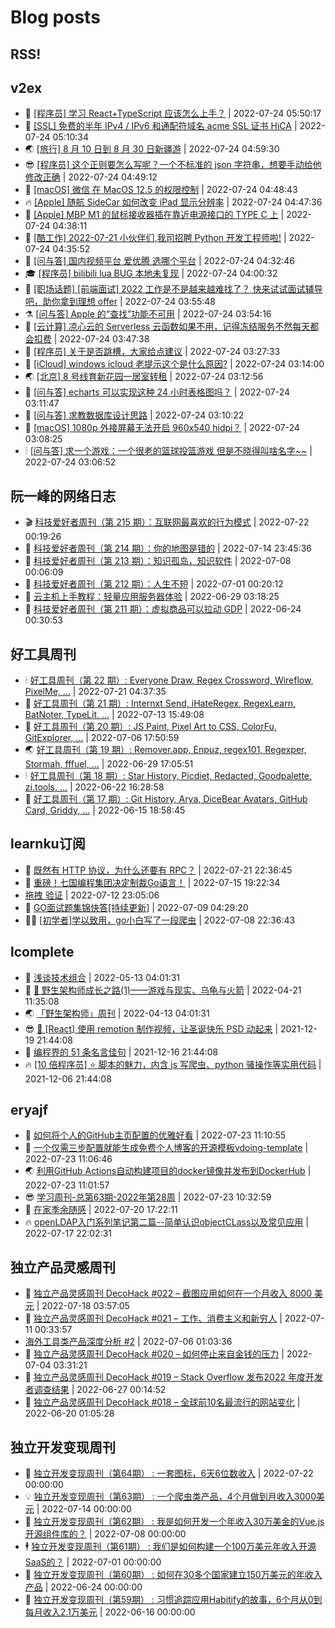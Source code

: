 # Blog posts
## RSS!



## v2ex

<!-- v2ex:START  -->
- 🫶 [[程序员] 学习 React+TypeScript 应该怎么上手？](https://www.v2ex.com/t/868346#reply1) | 2022-07-24 05:50:17 
- 🧰 [[SSL] 免费的半年 IPv4 / IPv6 和通配符域名 acme SSL 证书 HiCA](https://www.v2ex.com/t/868344#reply2) | 2022-07-24 05:10:34 
- 🌏 [[旅行] 8 月 10 日到 8 月 30 日新疆游](https://www.v2ex.com/t/868342#reply7) | 2022-07-24 04:59:30 
- 😎 [[程序员] 这个正则要怎么写呢？一个不标准的 json 字符串，想要手动给他修改正确](https://www.v2ex.com/t/868341#reply0) | 2022-07-24 04:49:12 
- 💂 [[macOS] 微信 在 MacOS 12.5 的权限控制](https://www.v2ex.com/t/868340#reply0) | 2022-07-24 04:48:43 
- 🔥 [[Apple] 随航 SideCar 如何改变 iPad 显示分辨率](https://www.v2ex.com/t/868339#reply1) | 2022-07-24 04:47:36 
- 🦅 [[Apple] MBP M1 的鼠标接收器插在靠近电源接口的 TYPE C 上](https://www.v2ex.com/t/868338#reply2) | 2022-07-24 04:38:11 
- 🙉 [[酷工作] 2022-07-21 小伙伴们,我司招聘 Python 开发工程师啦!](https://www.v2ex.com/t/868337#reply0) | 2022-07-24 04:35:52 
- 💫 [[问与答] 国内视频平台 爱优腾 选哪个平台](https://www.v2ex.com/t/868336#reply9) | 2022-07-24 04:32:46 
- 🎓 [[程序员] bilibili lua BUG 本地未复现](https://www.v2ex.com/t/868332#reply3) | 2022-07-24 04:00:32 
- 🗽 [[职场话题] [前端面试] 2022 工作是不是越来越难找了？ 快来试试面试辅导吧，助你拿到理想 offer](https://www.v2ex.com/t/868331#reply1) | 2022-07-24 03:55:48 
- ⚗️ [[问与答] Apple 的“查找”功能不可用](https://www.v2ex.com/t/868329#reply5) | 2022-07-24 03:54:16 
- 🦍 [[云计算] 凉心云的 Serverless 云函数如果不用，记得冻结服务不然每天都会扣费](https://www.v2ex.com/t/868328#reply5) | 2022-07-24 03:47:38 
- 🤩 [[程序员] 关于是否跳槽，大家给点建议](https://www.v2ex.com/t/868327#reply7) | 2022-07-24 03:27:33 
- 🙉 [[iCloud] windows icloud 老提示这个是什么原因?](https://www.v2ex.com/t/868326#reply1) | 2022-07-24 03:14:00 
- 🌏 [[北京] 8 号线育新花园一居室转租](https://www.v2ex.com/t/868325#reply0) | 2022-07-24 03:12:56 
- 🐘 [[问与答] echarts 可以实现这种 24 小时表格图吗？](https://www.v2ex.com/t/868324#reply0) | 2022-07-24 03:11:47 
- 🧰 [[问与答] 求教数据库设计思路](https://www.v2ex.com/t/868322#reply12) | 2022-07-24 03:10:22 
- 💃 [[macOS] 1080p 外接屏幕无法开启 960x540 hidpi？](https://www.v2ex.com/t/868321#reply4) | 2022-07-24 03:08:25 
- 🕯 [[问与答] 求一个游戏：一个很老的篮球投篮游戏 但是不晓得叫啥名字~~](https://www.v2ex.com/t/868320#reply0) | 2022-07-24 03:06:52 <!-- v2ex:END -->

## 阮一峰的网络日志

<!-- ruanyf:START -->
- 🎬 [科技爱好者周刊（第 215 期）：互联网最喜欢的行为模式](http://www.ruanyifeng.com/blog/2022/07/weekly-issue-215.html) | 2022-07-22 00:19:26 
- 💄 [科技爱好者周刊（第 214 期）：你的地图是错的](http://www.ruanyifeng.com/blog/2022/07/weekly-issue-214.html) | 2022-07-14 23:45:36 
- 🐎 [科技爱好者周刊（第 213 期）：知识孤岛，知识软件](http://www.ruanyifeng.com/blog/2022/07/weekly-issue-213.html) | 2022-07-08 00:06:09 
- 🤔 [科技爱好者周刊（第 212 期）：人生不短](http://www.ruanyifeng.com/blog/2022/07/weekly-issue-212.html) | 2022-07-01 00:20:12 
- 🧠 [云主机上手教程：轻量应用服务器体验](http://www.ruanyifeng.com/blog/2022/06/cloud-server-getting-started-tutorial.html) | 2022-06-29 03:18:25 
- 🎃 [科技爱好者周刊（第 211 期）：虚拟商品可以拉动 GDP](http://www.ruanyifeng.com/blog/2022/06/weekly-issue-211.html) | 2022-06-24 00:30:53 <!-- ruanyf:END -->

## 好工具周刊

<!-- bestxtools:START -->
- 🕯 [好工具周刊（第 22 期）: Everyone Draw, Regex Cross­word, Wireflow, PixelMe, ...](https://discuss-cn.bestxtools.com/d/60/1) | 2022-07-21 04:37:35 
- 🦩 [好工具周刊（第 21 期）: Internxt Send, iHateRegex, RegexLearn, BatNoter, TypeLit, ...](https://discuss-cn.bestxtools.com/d/58/1) | 2022-07-13 15:49:08 
- 🦄 [好工具周刊（第 20 期）: JS Paint, Pixel Art to CSS, ColorFu, GitExplorer, ...](https://discuss-cn.bestxtools.com/d/57/1) | 2022-07-06 17:50:59 
- 🌏 [好工具周刊（第 19 期）: Remover.app, Enpuz, regex101, Regexper, Stormah, fffuel, ...](https://discuss-cn.bestxtools.com/d/56/1) | 2022-06-29 17:05:51 
- 🕯 [好工具周刊（第 18 期）: Star History, Picdiet, Redacted, Goodpalette, zi.tools, ...](https://discuss-cn.bestxtools.com/d/47/1) | 2022-06-22 16:28:58 
- 📝 [好工具周刊（第 17 期）: Git History, Arya, DiceBear Avatars, GitHub Card, Griddy, ...](https://discuss-cn.bestxtools.com/d/43/1) | 2022-06-15 18:58:45 <!-- bestxtools:END -->


## learnku订阅

<!-- learnku:START -->
- 🦅 [既然有 HTTP 协议，为什么还要有 RPC？](https://learnku.com/laravel/t/69972) | 2022-07-21 22:36:45 
- 🦅 [重磅！七国编程集团决定制裁Go语言！](https://learnku.com/articles/69766) | 2022-07-15 19:22:34 
-  [拖拽 验证](https://learnku.com/articles/69652) | 2022-07-12 23:05:06 
- 🌈 [GO面试题集锦快答[持续更新]](https://learnku.com/articles/69250) | 2022-07-09 04:29:20 
- 🧑‍🏫 [[初学者]学以致用，go小白写了一段爬虫](https://learnku.com/go/t/69522) | 2022-07-08 22:36:43 <!-- learnku:END -->



## lcomplete

<!-- lcomplete:START -->
- 🫶 [浅谈技术组合](http://codelc.com/post/essay/%E6%B5%85%E8%B0%88%E6%8A%80%E6%9C%AF%E7%BB%84%E5%90%88/) | 2022-05-13 04:01:31 
- 🧰 [🐒 野生架构师成长之路&lpar;1&rpar;——游戏与现实、乌龟与火箭](http://codelc.com/post/growup/s01/) | 2022-04-21 11:35:08 
- 🌏 [「野生架构师」周刊](http://codelc.com/post/essay/%E9%87%8E%E7%94%9F%E6%9E%B6%E6%9E%84%E5%B8%88%E5%91%A8%E5%88%8A%E4%BB%8B%E7%BB%8D/) | 2022-04-13 04:01:31 
- 😎 [🎄 [React] 使用 remotion 制作视频，让圣诞快乐 PSD 动起来](http://codelc.com/post/dev/js/remotion/) | 2021-12-19 21:44:08 
- 💂 [编程界的 51 条名言佳句](http://codelc.com/post/dev/thinking/quotes/) | 2021-12-16 21:44:08 
- 🔥 [[10 倍程序员] ⭐ 脚本的魅力，内含 js 写爬虫、python 骚操作等实用代码](http://codelc.com/post/dev/10x/script/) | 2021-12-06 21:44:08 <!-- lcomplete:END -->

## eryajf

<!-- eryajf:START -->
- 🫶 [如何将个人的GitHub主页配置的优雅好看](https://wiki.eryajf.net/pages/d195b4/) | 2022-07-23 11:10:55 
- 🧰 [一个仅需三步配置就能生成免费个人博客的开源模板vdoing-template](https://wiki.eryajf.net/pages/48e307/) | 2022-07-23 11:06:46 
- 🌏 [利用GitHub Actions自动构建项目的docker镜像并发布到DockerHub](https://wiki.eryajf.net/pages/5baf0a/) | 2022-07-23 11:01:57 
- 😎 [学习周刊-总第63期-2022年第28周](https://wiki.eryajf.net/pages/d2ea2c/) | 2022-07-23 10:32:59 
- 💂 [在家季余随感](https://wiki.eryajf.net/pages/e36842/) | 2022-07-20 17:22:11 
- 🔥 [openLDAP入门系列笔记第二篇--简单认识objectCLass以及常见应用](https://wiki.eryajf.net/pages/ea10fa/) | 2022-07-17 22:02:31 <!-- eryajf:END -->



## 独立产品灵感周刊

<!-- DecoHack:START -->
- 🦣 [独立产品灵感周刊 DecoHack #022 – 截图应用如何在一个月收入 8000 美元](https://www.decohack.com/Post/774) | 2022-07-18 03:57:05 
- 🤡 [独立产品灵感周刊 DecoHack #021 – 工作、消费主义和新穷人](https://www.decohack.com/Post/753) | 2022-07-11 00:33:57 
-  [海外工具类产品深度分析 #2](https://www.decohack.com/Post/746) | 2022-07-06 01:03:36 
- 🐲 [独立产品灵感周刊 DecoHack #020 – 如何停止来自金钱的压力](https://www.decohack.com/Post/728) | 2022-07-04 03:31:21 
- 🦅 [独立产品灵感周刊 DecoHack #019 – Stack Overflow 发布2022 年度开发者调查结果](https://www.decohack.com/Post/699) | 2022-06-27 00:14:52 
- 🧰 [独立产品灵感周刊 DecoHack #018 – 全球前10名最流行的网站变化](https://www.decohack.com/Post/680) | 2022-06-20 01:05:28 <!-- DecoHack:END -->

## 独立开发变现周刊

<!-- easyindie:START -->
- 💂 [独立开发变现周刊（第64期） : 一套图标，6天6位数收入](https://www.ezindie.com/weekly/issue-64) | 2022-07-22 00:00:00 
- 💡 [独立开发变现周刊（第63期） : 一个爬虫类产品，4个月做到月收入3000美元](https://www.ezindie.com/weekly/issue-63) | 2022-07-14 00:00:00 
- 🌋 [独立开发变现周刊（第62期） : 我是如何开发一个年收入30万美金的Vue.js开源组件库的？](https://www.ezindie.com/weekly/issue-62) | 2022-07-08 00:00:00 
- 🕴 [独立开发变现周刊（第61期） : 我们是如何构建一个100万美元年收入开源SaaS的？](https://www.ezindie.com/weekly/issue-61) | 2022-07-01 00:00:00 
- 🎊 [独立开发变现周刊（第60期） : 如何在30多个国家建立150万美元的年收入产品](https://www.ezindie.com/weekly/issue-60) | 2022-06-24 00:00:00 
- 🤔 [独立开发变现周刊（第59期） : 习惯追踪应用Habitify的故事，6个月从0到每月收入2.1万美元](https://www.ezindie.com/weekly/issue-59) | 2022-06-16 00:00:00 <!-- easyindie:END -->



